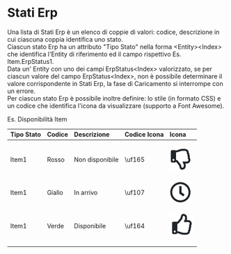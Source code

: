 # Stati Erp

Una lista di Stati Erp è un elenco di coppie di valori: codice, descrizione in cui ciascuna coppia identifica uno stato.  
Ciascun stato Erp ha un attributo "Tipo Stato" nella forma &lt;Entity&gt;&lt;Index&gt; che identifica l'Entity di riferimento ed il campo rispettivo Es. Item.ErpStatus1.  
Data un' Entity con uno dei campi ErpStatus&lt;Index&gt; valorizzato, se per ciascun valore del campo ErpStatus&lt;Index&gt;, non è possibile determinare il valore corrispondente in Stati Erp, la fase di Caricamento si interrompe con un errore.  
Per ciascun stato Erp è possibile inoltre definire: lo stile \(in formato CSS\) e un codice che identifica l'icona da visualizzare \(supporto a Font Awesome\). 

Es. Disponibilità Item

<table>
  <thead>
    <tr>
      <th style="text-align:left">Tipo Stato</th>
      <th style="text-align:left">Codice</th>
      <th style="text-align:left">Descrizione</th>
      <th style="text-align:left">Codice Icona</th>
      <th style="text-align:left">Icona</th>
    </tr>
  </thead>
  <tbody>
    <tr>
      <td style="text-align:left">Item1</td>
      <td style="text-align:left">Rosso</td>
      <td style="text-align:left">Non disponibile</td>
      <td style="text-align:left">\uf165</td>
      <td style="text-align:left">
        <p></p>
        <p>
          <img src="../.gitbook/assets/thumbsdown.PNG" alt/>
        </p>
      </td>
    </tr>
    <tr>
      <td style="text-align:left">Item1</td>
      <td style="text-align:left">Giallo</td>
      <td style="text-align:left">In arrivo</td>
      <td style="text-align:left">\uf107</td>
      <td style="text-align:left">
        <img src="../.gitbook/assets/clock.PNG" alt/>
      </td>
    </tr>
    <tr>
      <td style="text-align:left">Item1</td>
      <td style="text-align:left">Verde</td>
      <td style="text-align:left">Disponibile</td>
      <td style="text-align:left">\uf164</td>
      <td style="text-align:left">
        <p></p>
        <p>
          <img src="../.gitbook/assets/thumbsup.PNG" alt/>
        </p>
      </td>
    </tr>
  </tbody>
</table>